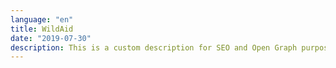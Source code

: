 ```yaml
---
language: "en"
title: WildAid
date: "2019-07-30"
description: This is a custom description for SEO and Open Graph purposes, rather than the default generated excerpt. Simply add a description field to the frontmatter.
---
```


<main>
    <section className="hero">
        <component-hero
            content='{
                "headline": "Update",
                "headlineAlt": "Pride",
                "subheadline": "Lion populations are in crisis, and you&apos;re the solution.",
                "buttonText": "Help Now",
                "captionText": "Photos by Chris Schmid"
        }'></component-hero>
    </section>
    <section className="population">
        <component-population
            content='{
                "slide1Headline": "Here&apos;s why lions<br/>are in trouble.",
                "slide1Subheadline": "Historic<br/>range",
                "slide1Paragraph": "Historically, lions have occupied almost every part of Africa, today they have disappeared from 94% of this range.",
                "slide2Headline": "Prey numbers are falling.",
                "slide2Title": "bushmeat poaching",
                "slide2Paragraph": "Poaching has severely depleted lions&apos; prey. Lions are also often caught in deadly snares set to illegally trap bushmeat.",
                "slide3Headline": "Humans and lions are in conflict.",
                "slide3Paragraph": "Livestock competes with prey for grazing land. This pushes all predators into closer contact with humans. When livestock is killed, lions are often the first target for revenge killings.",
                "slide4Headline": "Human activity is the biggest threat.",
                "slide4Title": "human encroachment",
                "slide4Paragraph": "With 350,000 people for every wild lion, there is growing competition for resources like land. Wild habitats are increasingly destroyed to make way for farmland.",
                "slide5Headline": "Lions are in crisis.",
                "slide5Subheadline": "Current<br/>range",
                "slide5Paragraph": "In the last 20 years alone, the number of wild lions has fallen by almost half due to these threats.",
                "slide6Headline": "Tanzania has 40% of the world&apos;s remaining lions.",
                "slide6Title": "#bethepride",
                "slide6Paragraph": "60% of Tanzania&apos;s lions still live outside of protected areas. Take action now by scrolling down."
        }'></component-population>
    </section>
    <component-video-feature
        content='{
            "headline": "Video Headline",
            "subheadline": "Subheadline will go here.",
            "paragraph": "Lorem ipsum dolor sit amet, consectetur adipiscing elit. Praesent consequat neque eu nunc semper, at pretium urna accumsan. Etiam et cursus eros, nec faucibus purus. Nullam ullamcorper malesuada mi, eu dictum ligula vulputate et. Maecenas sodales tincidunt pulvinar. In sit amet nulla convallis, bibendum massa gravida, posuere turpis. Vivamus condimentum justo nec mi dictum ornare. Nam fringilla sapien et sapien ornare gravida et sed ligula. Vivamus massa lorem, ullamcorper eget accumsan in, molestie non augue. Curabitur congue nunc eget tristique vestibulum. Aliquam erat volutpat. Aliquam sit amet ornare est. Vestibulum sollicitudin sodales commodo."
    }'></component-video-feature>
    <component-take-action
        content='{
            "headline": "Take",
            "headlineAlt": "Action",
            "subheadline": "The best way to help is to tweet at world leaders, influencers and decision makers to bethepride.",
            "buttonText": "Send Tweet",
            "people": [{
                    "name": "Antonio Guterres 1",
                    "handle": "@antonioguterres",
                    "title": "Secretary-General of the United States",
                    "pic": "person-thumbnail-image-1"
                },
                {
                    "name": "Antonio Guterres 2",
                    "handle": "@antonioguterres",
                    "title": "Secretary-General of the United States",
                    "pic": "person-thumbnail-image-2"
                },
                {
                    "name": "Antonio Guterres 3",
                    "handle": "@antonioguterres",
                    "title": "Secretary-General of the United States",
                    "pic": "person-thumbnail-image-3"
                }
            ]
        }'></component-take-action>
    <component-simba-ni
        content='{
            "headline": "Simba Ni",
            "subheadline": "subheadline",
            "title": "About the People",
            "paragraph": "Lorem ipsum dolor sit amet, consecteaur adipiscing elit. Morbi at leo mauris. Cras varius at ante libero.",
            "personName1": "Asha Mnkeni",
            "personName2": "Asha Mnkeni",
            "personName3": "Asha Mnkeni",
            "personName4": "Asha Mnkeni",
            "personName5": "Asha Mnkeni",
            "personName6": "Asha Mnkeni",
            "personName7": "Asha Mnkeni",
            "personName8": "Asha Mnkeni",
            "personName9": "Asha Mnkeni",
            "personName10": "Asha Mnkeni",
            "personTitle1": "National Park Ranger",
            "personTitle2": "National Park Ranger",
            "personTitle3": "National Park Ranger",
            "personTitle4": "National Park Ranger",
            "personTitle5": "National Park Ranger",
            "personTitle6": "National Park Ranger",
            "personTitle7": "National Park Ranger",
            "personTitle8": "National Park Ranger",
            "personTitle9": "National Park Ranger",
            "personTitle10": "National Park Ranger",
            "personParagraph1": "Lorem ipsum dolor sit amet, consecteaur adipiscing elit. Morbi at leo mauris. Cras varius at ante libero.",
            "personParagraph2": "Lorem ipsum dolor sit amet, consecteaur adipiscing elit. Morbi at leo mauris. Cras varius at ante libero.",
            "personParagraph3": "Lorem ipsum dolor sit amet, consecteaur adipiscing elit. Morbi at leo mauris. Cras varius at ante libero.",
            "personParagraph4": "Lorem ipsum dolor sit amet, consecteaur adipiscing elit. Morbi at leo mauris. Cras varius at ante libero.",
            "personParagraph5": "Lorem ipsum dolor sit amet, consecteaur adipiscing elit. Morbi at leo mauris. Cras varius at ante libero.",
            "personParagraph6": "Lorem ipsum dolor sit amet, consecteaur adipiscing elit. Morbi at leo mauris. Cras varius at ante libero.",
            "personParagraph7": "Lorem ipsum dolor sit amet, consecteaur adipiscing elit. Morbi at leo mauris. Cras varius at ante libero.",
            "personParagraph8": "Lorem ipsum dolor sit amet, consecteaur adipiscing elit. Morbi at leo mauris. Cras varius at ante libero.",
            "personParagraph9": "Lorem ipsum dolor sit amet, consecteaur adipiscing elit. Morbi at leo mauris. Cras varius at ante libero.",
            "personParagraph10": "Lorem ipsum dolor sit amet, consecteaur adipiscing elit. Morbi at leo mauris. Cras varius at ante libero."
    }'></component-simba-ni>
    <component-unsung-heroes
        content='{
            "headline": "Unsung",
            "headlineAlt": "Heroes",
            "subheadline": "Subheadline goes here",
            "personName1": "Asha Mnkeni",
            "personName2": "Asha Mnkeni",
            "personName3": "Asha Mnkeni",
            "personName4": "Asha Mnkeni",
            "personName5": "Asha Mnkeni",
            "personTitle1": "National Park Ranger",
            "personTitle2": "National Park Ranger",
            "personTitle3": "National Park Ranger",
            "personTitle4": "National Park Ranger",
            "personTitle5": "National Park Ranger",
            "paragraph": "Lorem ipsum dolor sit amet, consectetur adipiscing elit. Praesent consequat neque eu nunc semper, at pretium urna accumsan. Etiam et cursus eros, nec faucibus purus. Nullam ullamcorper malesuada mi, eu dictum ligula vulputate et. Maecenas sodales tincidunt pulvinar. In sit amet nulla convallis, bibendum massa gravida, posuere turpis. Vivamus condimentum justo nec mi dictum ornare. Nam fringilla sapien et sapien ornare gravida et sed ligula. Vivamus massa lorem, ullamcorper eget accumsan in, molestie non augue. Curabitur congue nunc eget tristique vestibulum. Aliquam erat volutpat. Aliquam sit amet ornare est. Vestibulum sollicitudin sodales commodo."
    }'></component-unsung-heroes>
    <component-lion-life
        content='{
            "headline": "Lion in Your Life",
            "paragraph": "Lorem ipsum dolor sit amet, consectetur adipiscing elit. Praesent consequat neque eu nunc semper, at pretium urna accumsan. Etiam et cursus eros, nec faucibus purus.",
            "exhibitionHeadline": "Lion in Your Life",
            "exhibitionParagraph": "Lorem ipsum dolor sit amet, consectetur adipiscing elit. Praesent consequat neque eu nunc semper, at pretium urna accumsan. Etiam et cursus eros, nec faucibus purus.",
            "caption1": "Lorem ipsum dolor sit amet, consectetur adipiscing elit.",
            "caption2": "Lorem ipsum dolor sit amet, consectetur adipiscing elit.",
            "caption3": "Lorem ipsum dolor sit amet, consectetur adipiscing elit.",
            "title1": "Dar Es Salaam",
            "title2": "Dar Es Salaam",
            "infoWhen1": "When",
            "infoWhen2": "When",
            "infoWhere1": "Where",
            "infoWhere2": "Where",
            "infoMore1": "More info",
            "infoMore2": "More info"
    }'></component-lion-life>
    <component-instagram-feed></component-instagram-feed>
    <component-media
        content='{
            "headlinePortraitPhoto": "Press Headline with Vertical Photo Can Go in this Block",
            "headlineNoPhoto": "Press Headline with Vertical Photo Can Go in this Block",
            "headlineLandscapePhoto": "Press Headline with Vertical Photo Can Go in this Block",
            "headlineSquarePhoto": "Press Headline with Vertical Photo Can Go in this Block",
            "linkText": "Read More",
            "buttonText": "View More",
            "headlineLearn": "To Learn More",
            "headlinePartners": "Partners",
            "mediaLinkText1": "Media link 1",
            "mediaLinkText2": "Media link 2",
            "mediaLinkText3": "Media link 3",
            "mediaLinkText4": "Media link 4",
            "liveLinkText": "Let lions live report"
    }'></component-media>
</main>
<footer>
    <component-footer
        content='{
            "linkTitle1": "About the Crisis",
            "linkTitle2": "How to Help",
            "linkTitle3": "Simba Ni",
            "linkTitle4": "Unsung Heroes",
            "linkTitle5": "Lion in Your Life",
            "linkTitle6": "Media",
            "linkTitle7": "Partners",
            "contactTitle": "Contact"
    }'></component-footer>
</footer>


